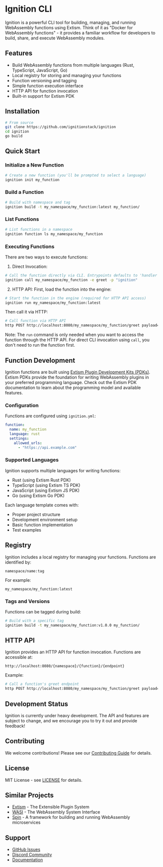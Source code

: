 # Ignition CLI
Ignition is a powerful CLI tool for building, managing, and running WebAssembly functions using Extism. Think of it as "Docker for WebAssembly functions" - it provides a familiar workflow for developers to build, share, and execute WebAssembly modules.

## Features
- Build WebAssembly functions from multiple languages (Rust, TypeScript, JavaScript, Go)
- Local registry for storing and managing your functions
- Function versioning and tagging
- Simple function execution interface
- HTTP API for function invocation
- Built-in support for Extism PDK

## Installation
```bash
# From source
git clone https://github.com/ignitionstack/ignition
cd ignition
go build
```

## Quick Start

### Initialize a New Function
```bash
# Create a new function (you'll be prompted to select a language)
ignition init my_function
```

### Build a Function
```bash
# Build with namespace and tag
ignition build -t my_namespace/my_function:latest my_function/
```

### List Functions
```bash
# List functions in a namespace
ignition function ls my_namespace/my_function
```

### Executing Functions

There are two ways to execute functions:

1. Direct Invocation:
```bash
# Call the function directly via CLI. Entrypoints defaults to 'handler'
ignition call my_namespace/my_function -e greet -p "ignition"
```

2. HTTP API:
First, load the function into the engine:
```bash
# Start the function in the engine (required for HTTP API access)
ignition run my_namespace/my_function:latest
```

Then call it via HTTP:
```bash
# Call function via HTTP API
http POST http://localhost:8080/my_namespace/my_function/greet payload=ignition
```

Note: The `run` command is only needed when you want to access the function through the HTTP API. For direct CLI invocation using `call`, you don't need to run the function first.

## Function Development
Ignition functions are built using [Extism Plugin Development Kits (PDKs)](https://extism.org/docs/concepts/pdk/). Extism PDKs provide the foundation for writing WebAssembly plugins in your preferred programming language. Check out the Extism PDK documentation to learn about the programming model and available features.
### Configuration
Functions are configured using `ignition.yml`:
```yaml
function:
  name: my_function
  language: rust
  settings:
    allowed_urls:
      - "https://api.example.com"
```

### Supported Languages
Ignition supports multiple languages for writing functions:
- Rust (using Extism Rust PDK)
- TypeScript (using Extism TS PDK)
- JavaScript (using Extism JS PDK)
- Go (using Extism Go PDK)

Each language template comes with:
- Proper project structure
- Development environment setup
- Basic function implementation
- Test examples

## Registry
Ignition includes a local registry for managing your functions. Functions are identified by:
```
namespace/name:tag
```

For example:
```
my_namespace/my_function:latest
```

### Tags and Versions
Functions can be tagged during build:
```bash
# Build with a specific tag
ignition build -t my_namespace/my_function:v1.0.0 my_function/
```

## HTTP API
Ignition provides an HTTP API for function invocation. Functions are accessible at:
```
http://localhost:8080/{namespace}/{function}/{endpoint}
```

Example:
```bash
# Call a function's greet endpoint
http POST http://localhost:8080/my_namespace/my_function/greet payload=ignition
```

## Development Status
Ignition is currently under heavy development. The API and features are subject to change, and we encourage you to try it out and provide feedback!

## Contributing
We welcome contributions! Please see our [Contributing Guide](CONTRIBUTING.md) for details.

## License
MIT License - see [LICENSE](LICENSE) for details.

## Similar Projects
- [Extism](https://extism.org/) - The Extensible Plugin System
- [WASI](https://wasi.dev/) - The WebAssembly System Interface
- [Spin](https://developer.fermyon.com/spin/index) - A framework for building and running WebAssembly microservices

## Support
- [GitHub Issues](https://github.com/ignitionstack/ignition/issues)
- [Discord Community](https://discord.gg/ignition)
- [Documentation](https://docs.ignition.dev)
